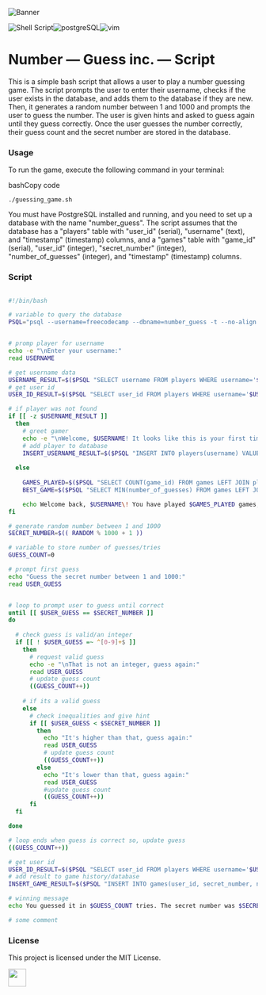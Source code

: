 ![Banner](https://github.com/z-bj/Number-Guessing-Script/blob/master/NUMBER_GUESSING_GAME_BANNER.jpg)

![Shell Script](https://img.shields.io/badge/shell_script-%23121011.svg?style=for-the-badge&logo=gnu-bash&logoColor=white)![postgreSQL](https://camo.githubusercontent.com/281c069a2703e948b536500b9fd808cb4fb2496b3b66741db4013a2c89e91986/68747470733a2f2f696d672e736869656c64732e696f2f62616467652f506f737467726553514c2d3331363139323f7374796c653d666f722d7468652d6261646765266c6f676f3d706f737467726573716c266c6f676f436f6c6f723d7768697465)![vim](https://img.shields.io/badge/Vim-019733.svg?style=for-the-badge&logo=Vim&logoColor=white)


# Number — Guess inc. — Script

This is a simple bash script that allows a user to play a number guessing game. The script prompts the user to enter their username, checks if the user exists in the database, and adds them to the database if they are new. Then, it generates a random number between 1 and 1000 and prompts the user to guess the number. The user is given hints and asked to guess again until they guess correctly. Once the user guesses the number correctly, their guess count and the secret number are stored in the database.

### Usage

To run the game, execute the following command in your terminal:

bashCopy code

`./guessing_game.sh`

You must have PostgreSQL installed and running, and you need to set up a database with the name "number_guess". The script assumes that the database has a "players" table with "user_id" (serial), "username" (text), and "timestamp" (timestamp) columns, and a "games" table with "game_id" (serial), "user_id" (integer), "secret_number" (integer), "number_of_guesses" (integer), and "timestamp" (timestamp) columns.

### Script

``` bash

#!/bin/bash

# variable to query the database
PSQL="psql --username=freecodecamp --dbname=number_guess -t --no-align -c"


# promp player for username
echo -e "\nEnter your username:"
read USERNAME

# get username data
USERNAME_RESULT=$($PSQL "SELECT username FROM players WHERE username='$USERNAME'")
# get user id
USER_ID_RESULT=$($PSQL "SELECT user_id FROM players WHERE username='$USERNAME'")

# if player was not found
if [[ -z $USERNAME_RESULT ]]
  then
    # greet gamer 
    echo -e "\nWelcome, $USERNAME! It looks like this is your first time here.\n"
    # add player to database
    INSERT_USERNAME_RESULT=$($PSQL "INSERT INTO players(username) VALUES ('$USERNAME')")
    
  else
    
    GAMES_PLAYED=$($PSQL "SELECT COUNT(game_id) FROM games LEFT JOIN players USING(user_id) WHERE username='$USERNAME'")
    BEST_GAME=$($PSQL "SELECT MIN(number_of_guesses) FROM games LEFT JOIN players USING(user_id) WHERE username='$USERNAME'")

    echo Welcome back, $USERNAME\! You have played $GAMES_PLAYED games, and your best game took $BEST_GAME guesses.
fi

# generate random number between 1 and 1000
SECRET_NUMBER=$(( RANDOM % 1000 + 1 ))

# variable to store number of guesses/tries
GUESS_COUNT=0

# prompt first guess
echo "Guess the secret number between 1 and 1000:"
read USER_GUESS


# loop to prompt user to guess until correct
until [[ $USER_GUESS == $SECRET_NUMBER ]]
do
  
  # check guess is valid/an integer
  if [[ ! $USER_GUESS =~ ^[0-9]+$ ]]
    then
      # request valid guess
      echo -e "\nThat is not an integer, guess again:"
      read USER_GUESS
      # update guess count
      ((GUESS_COUNT++))
    
    # if its a valid guess
    else
      # check inequalities and give hint
      if [[ $USER_GUESS < $SECRET_NUMBER ]]
        then
          echo "It's higher than that, guess again:"
          read USER_GUESS
          # update guess count
          ((GUESS_COUNT++))
        else 
          echo "It's lower than that, guess again:"
          read USER_GUESS
          #update guess count
          ((GUESS_COUNT++))
      fi  
  fi

done

# loop ends when guess is correct so, update guess
((GUESS_COUNT++))

# get user id
USER_ID_RESULT=$($PSQL "SELECT user_id FROM players WHERE username='$USERNAME'")
# add result to game history/database
INSERT_GAME_RESULT=$($PSQL "INSERT INTO games(user_id, secret_number, number_of_guesses) VALUES ($USER_ID_RESULT, $SECRET_NUMBER, $GUESS_COUNT)")

# winning message
echo You guessed it in $GUESS_COUNT tries. The secret number was $SECRET_NUMBER. Nice job\!

# some comment

```

### License

This project is licensed under the MIT License.

<img src="https://github.com/z-bj/Number-Guessing-Script/blob/master/deployparrot.gif" width="36">
